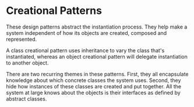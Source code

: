 # Creational Patterns

These design patterns abstract the instantiation process. They help make a system independent of how its objects are created, composed and represented.

A class creational pattern uses inheritance to vary the class that's instantiated, whereas an object creational pattern will delegate instantiation to another object.

There are two recurring themes in these patterns. First, they all encapsulate knowledge about which concrete classes the system uses. Second, they hide how instances of these classes are created and put together. All the system at large knows about the objects is their interfaces as defined by abstract classes.
